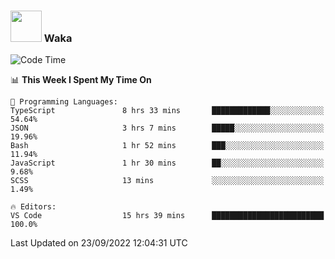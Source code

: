 ### <img src="https://media.giphy.com/media/VgCDAzcKvsR6OM0uWg/giphy.gif" width="50"> Waka

  <!--START_SECTION:waka-->
![Code Time](http://img.shields.io/badge/Code%20Time-890%20hrs%2053%20mins-blue)

📊 **This Week I Spent My Time On** 

```text
💬 Programming Languages: 
TypeScript               8 hrs 33 mins       █████████████░░░░░░░░░░░░   54.64% 
JSON                     3 hrs 7 mins        █████░░░░░░░░░░░░░░░░░░░░   19.96% 
Bash                     1 hr 52 mins        ███░░░░░░░░░░░░░░░░░░░░░░   11.94% 
JavaScript               1 hr 30 mins        ██░░░░░░░░░░░░░░░░░░░░░░░   9.68% 
SCSS                     13 mins             ░░░░░░░░░░░░░░░░░░░░░░░░░   1.49%

🔥 Editors: 
VS Code                  15 hrs 39 mins      █████████████████████████   100.0%

```


 Last Updated on 23/09/2022 12:04:31 UTC
<!--END_SECTION:waka-->

